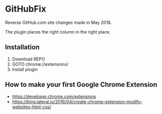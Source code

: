 # GitHubFix
Reverse GitHub.com site changes made in May 2018.

The plugin places the right column in the right place.

## Installation

1. Download REPO
2. GOTO chrome://extensions/
3. Install plugin 

## How to make your first Google Chrome Extension
- https://developer.chrome.com/extensions
- https://blog.lateral.io/2016/04/create-chrome-extension-modify-websites-html-css/
